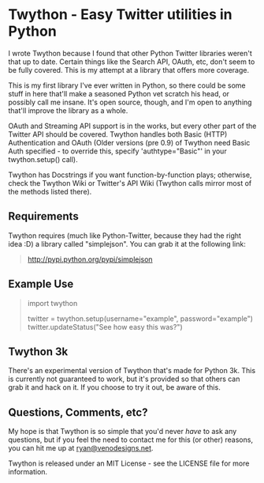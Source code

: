 Twython - Easy Twitter utilities in Python
=========================================================================================
I wrote Twython because I found that other Python Twitter libraries weren't that up to date. Certain
things like the Search API, OAuth, etc, don't seem to be fully covered. This is my attempt at
a library that offers more coverage.

This is my first library I've ever written in Python, so there could be some stuff in here that'll
make a seasoned Python vet scratch his head, or possibly call me insane. It's open source, though,
and I'm open to anything that'll improve the library as a whole.

OAuth and Streaming API support is in the works, but every other part of the Twitter API should be covered. Twython
handles both Basic (HTTP) Authentication and OAuth (Older versions (pre 0.9) of Twython need Basic Auth specified -
to override this, specify 'authtype="Basic"' in your twython.setup() call).

Twython has Docstrings if you want function-by-function plays; otherwise, check the Twython Wiki or 
Twitter's API Wiki (Twython calls mirror most of the methods listed there).

Requirements
-----------------------------------------------------------------------------------------------------
Twython requires (much like Python-Twitter, because they had the right idea :D) a library called
"simplejson". You can grab it at the following link:

> http://pypi.python.org/pypi/simplejson


Example Use
-----------------------------------------------------------------------------------------------------
> import twython
>
> twitter = twython.setup(username="example", password="example")
> twitter.updateStatus("See how easy this was?")


Twython 3k
-----------------------------------------------------------------------------------------------------
There's an experimental version of Twython that's made for Python 3k. This is currently not guaranteed
to work, but it's provided so that others can grab it and hack on it. If you choose to try it out,
be aware of this.


Questions, Comments, etc?
-----------------------------------------------------------------------------------------------------
My hope is that Twython is so simple that you'd never *have* to ask any questions, but if
you feel the need to contact me for this (or other) reasons, you can hit me up 
at ryan@venodesigns.net.

Twython is released under an MIT License - see the LICENSE file for more information.
